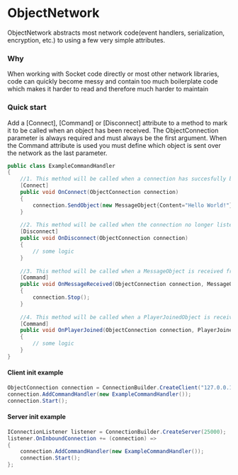 # ObjectNetwork
ObjectNetwork abstracts most network code(event handlers, serialization, encryption, etc.) to using a few very simple attributes.

### Why
When working with Socket code directly or most other network libraries, code can quickly become messy and
 contain too much boilerplate code which makes it harder to read and therefore much harder to maintain
 
 
 ### Quick start
 Add a [Connect], [Command] or [Disconnect] attribute to a method to mark it to be called when an object has been received. The ObjectConnection parameter is always required and must always be the first argument. When the Command attribute is used you must define which object is sent over the network as the last parameter.
```csharp
public class ExampleCommandHandler
{
    //1. This method will be called when a connection has succesfully been established. 
    [Connect]
    public void OnConnect(ObjectConnection connection)
    {
        connection.SendObject(new MessageObject{Content="Hello World!"});
    }
    
    //2. This method will be called when the connection no longer listens for incomming messages.
    [Disconnect]
    public void OnDisconnect(ObjectConnection connection)
    {
        // some logic
    }
    
    //3. This method will be called when a MessageObject is received from the other part of the connection
    [Command]
    public void OnMessageReceived(ObjectConnection connection, MessageObject object)
    {
        connection.Stop();
    }
    
    //4. This method will be called when a PlayerJoinedObject is received from the other part of the connection
    [Command]
    public void OnPlayerJoined(ObjectConnection connection, PlayerJoinedObject object)
    {
        // some logic
    }
}
```
#### Client init example
```csharp
ObjectConnection connection = ConnectionBuilder.CreateClient("127.0.0.1",25000);
connection.AddCommandHandler(new ExampleCommandHandler());
connection.Start();
```

#### Server init example
```csharp
IConnectionListener listener = ConnectionBuilder.CreateServer(25000);
listener.OnInboundConnection += (connection) => 
{
    connection.AddCommandHandler(new ExampleCommandHandler());
    connection.Start();
};
```
